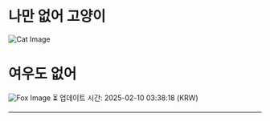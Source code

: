 
# 나만 없어 고양이

![Cat Image](https://cdn2.thecatapi.com/images/amo.jpg)

# 여우도 없어
![Fox Image](https://randomfox.ca/images/13.jpg)
⏳ 업데이트 시간: 2025-02-10 03:38:18 (KRW)

---
